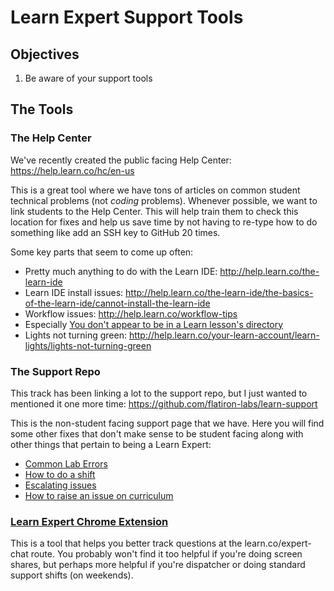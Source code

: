 # Learn Expert Support Tools

## Objectives

1. Be aware of your support tools

## The Tools

### The Help Center

We've recently created the public facing Help Center: https://help.learn.co/hc/en-us

This is a great tool where we have tons of articles on common student technical problems (not _coding_ problems). Whenever possible, we want to link students to the Help Center. This will help train them to check this location for fixes and help us save time by not having to re-type how to do something like add an SSH key to GitHub 20 times. 

Some key parts that seem to come up often:

- Pretty much anything to do with the Learn IDE: http://help.learn.co/the-learn-ide
 - Learn IDE install issues: http://help.learn.co/the-learn-ide/the-basics-of-the-learn-ide/cannot-install-the-learn-ide
- Workflow issues: http://help.learn.co/workflow-tips
 - Especially [You don't appear to be in a Learn lesson's directory](http://help.learn.co/workflow-tips/running-tests/you-dont-appear-to-be-in-a-learn-lessons-directory)
- Lights not turning green: http://help.learn.co/your-learn-account/learn-lights/lights-not-turning-green

### The Support Repo

This track has been linking a lot to the support repo, but I just wanted to mentioned it one more time: https://github.com/flatiron-labs/learn-support

This is the non-student facing support page that we have. Here you will find some other fixes that don't make sense to be student facing along with other things that pertain to being a Learn Expert:

- [Common Lab Errors](https://github.com/flatiron-labs/learn-support/blob/master/common-lab-errors.md)
- [How to do a shift](https://github.com/flatiron-labs/learn-support/blob/master/how-to-do-a-shift.md)
- [Escalating issues](https://github.com/flatiron-labs/learn-support/blob/master/how-to-do-a-shift.md)
- [How to raise an issue on curriculum](https://github.com/flatiron-labs/learn-support/blob/master/how-to-raise-an-issue.md)

### [Learn Expert Chrome Extension](https://github.com/NStephenson/LE3)

This is a tool that helps you better track questions at the learn.co/expert-chat route. You probably won't find it too helpful if you're doing screen shares, but perhaps more helpful if you're dispatcher or doing standard support shifts (on weekends). 
